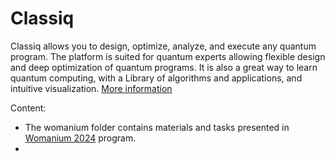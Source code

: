 # Classiq
Classiq allows you to design, optimize, analyze, and execute any quantum program. The platform is suited for quantum experts allowing flexible design and deep optimization of quantum programs. It is also a great way to learn quantum computing, with a Library of algorithms and applications, and intuitive visualization.
[More information](https://www.classiq.io/)

Content:
* The womanium folder contains materials and tasks presented in [Womanium 2024](https://womanium.org/Quantum/AI) program.
* 
